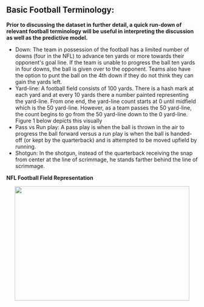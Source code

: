 ## Basic Football Terminology:

__Prior to discussing the dataset in further detail, a quick run-down of relevant football terminology will be useful in interpreting the discussion as well as the predictive model.__
* Down: The team in possession of the football has a limited number of downs (four in the NFL) to advance ten yards or more towards their opponent's goal line. If the team is unable to progress the ball ten yards in four downs, the ball is given over to the opponent. Teams also have the option to punt the ball on the 4th down if they do not think they can gain the yards left.
* Yard-line: A football field consists of 100 yards. There is a hash mark at each yard and at every 10 yards there a number painted representing the yard-line. From one end, the yard-line count starts at 0 until midfield which is the 50 yard-line. However, as a team passes the 50 yard-line, the count begins to go from the 50 yard-line down to the 0 yard-line. Figure 1 below depicts this visually
* Pass vs Run play:  A pass play is when the ball is thrown in the air to progress the ball forward versus a run play is when the ball is handed-off (or kept by the quarterback) and is attempted to be moved upfield by running.
* Shotgun: In the shotgun, instead of the quarterback receiving the snap from center at the line of scrimmage, he stands farther behind the line of scrimmage.
 
 __NFL Football Field Representation__
<p align="center">
  <img width="460" height="300" src="https://upload.wikimedia.org/wikipedia/commons/thumb/c/c5/AmFBfield.svg/400px-AmFBfield.svg.png">
</p>
